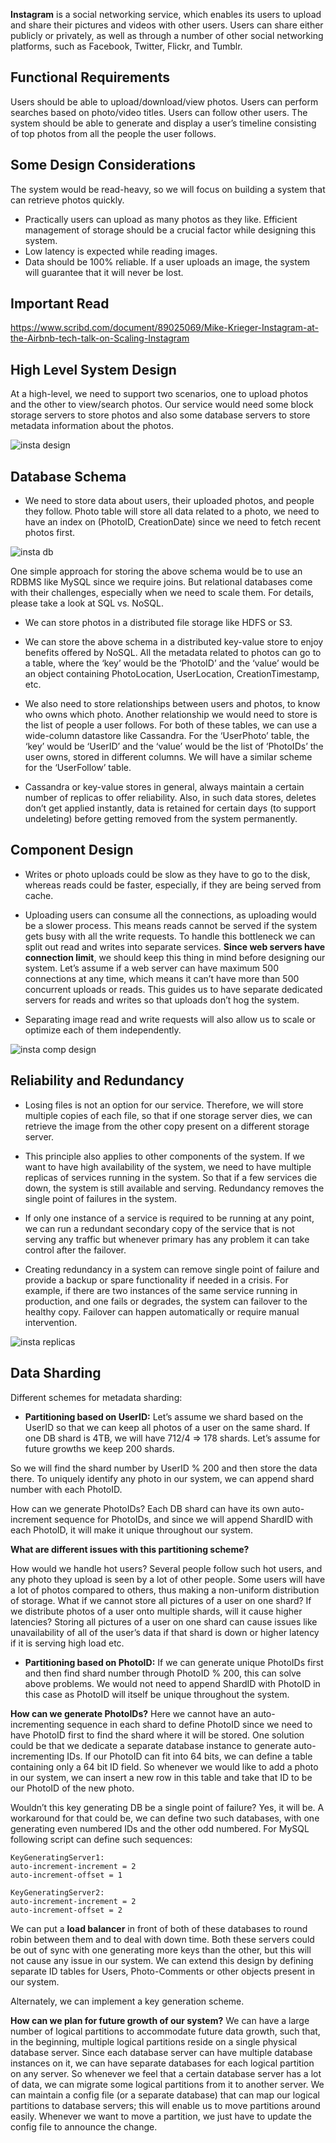 **Instagram** is a social networking service, which enables its users to upload and share their pictures and videos with other users. Users can share either publicly or privately, as well as through a number of other social networking platforms, such as Facebook, Twitter, Flickr, and Tumblr.

## Functional Requirements

Users should be able to upload/download/view photos.
Users can perform searches based on photo/video titles.
Users can follow other users.
The system should be able to generate and display a user’s timeline consisting of top photos from all the people the user follows.

## Some Design Considerations
The system would be read-heavy, so we will focus on building a system that can retrieve photos quickly.

* Practically users can upload as many photos as they like. Efficient management of storage should be a crucial factor while designing this system.
* Low latency is expected while reading images.
* Data should be 100% reliable. If a user uploads an image, the system will guarantee that it will never be lost.

## Important Read
https://www.scribd.com/document/89025069/Mike-Krieger-Instagram-at-the-Airbnb-tech-talk-on-Scaling-Instagram

## High Level System Design
At a high-level, we need to support two scenarios, one to upload photos and the other to view/search photos. Our service would need some block storage servers to store photos and also some database servers to store metadata information about the photos.

![insta design](https://user-images.githubusercontent.com/6800366/37567179-38a5655a-2ae9-11e8-9fd6-5b6aa7547d93.png)

## Database Schema
* We need to store data about users, their uploaded photos, and people they follow. Photo table will store all data related to a photo, we need to have an index on (PhotoID, CreationDate) since we need to fetch recent photos first.

![insta db](https://user-images.githubusercontent.com/6800366/37567382-2ea79232-2aec-11e8-988c-48b7b35fa31e.png)

One simple approach for storing the above schema would be to use an RDBMS like MySQL since we require joins. But relational databases come with their challenges, especially when we need to scale them. For details, please take a look at SQL vs. NoSQL.

* We can store photos in a distributed file storage like HDFS or S3.

* We can store the above schema in a distributed key-value store to enjoy benefits offered by NoSQL. All the metadata related to photos can go to a table, where the ‘key’ would be the ‘PhotoID’ and the ‘value’ would be an object containing PhotoLocation, UserLocation, CreationTimestamp, etc.

* We also need to store relationships between users and photos, to know who owns which photo. Another relationship we would need to store is the list of people a user follows. For both of these tables, we can use a wide-column datastore like Cassandra. For the ‘UserPhoto’ table, the ‘key’ would be ‘UserID’ and the ‘value’ would be the list of ‘PhotoIDs’ the user owns, stored in different columns. We will have a similar scheme for the ‘UserFollow’ table.

* Cassandra or key-value stores in general, always maintain a certain number of replicas to offer reliability. Also, in such data stores, deletes don’t get applied instantly, data is retained for certain days (to support undeleting) before getting removed from the system permanently.

## Component Design
* Writes or photo uploads could be slow as they have to go to the disk, whereas reads could be faster, especially, if they are being served from cache.

* Uploading users can consume all the connections, as uploading would be a slower process. This means reads cannot be served if the system gets busy with all the write requests. To handle this bottleneck we can split out read and writes into separate services. **Since web servers have connection limit**, we should keep this thing in mind before designing our system. Let’s assume if a web server can have maximum 500 connections at any time, which means it can’t have more than 500 concurrent uploads or reads. This guides us to have separate dedicated servers for reads and writes so that uploads don’t hog the system.

* Separating image read and write requests will also allow us to scale or optimize each of them independently.

![insta comp design](https://user-images.githubusercontent.com/6800366/37567408-a2e7e048-2aec-11e8-9247-5b589534b1b3.png)

## Reliability and Redundancy
* Losing files is not an option for our service. Therefore, we will store multiple copies of each file, so that if one storage server dies, we can retrieve the image from the other copy present on a different storage server.

* This principle also applies to other components of the system. If we want to have high availability of the system, we need to have multiple replicas of services running in the system. So that if a few services die down, the system is still available and serving. Redundancy removes the single point of failures in the system.

* If only one instance of a service is required to be running at any point, we can run a redundant secondary copy of the service that is not serving any traffic but whenever primary has any problem it can take control after the failover.

* Creating redundancy in a system can remove single point of failure and provide a backup or spare functionality if needed in a crisis. For example, if there are two instances of the same service running in production, and one fails or degrades, the system can failover to the healthy copy. Failover can happen automatically or require manual intervention.

![insta replicas](https://user-images.githubusercontent.com/6800366/37567469-788c828a-2aed-11e8-8b16-60c9a7b0ca67.png)

## Data Sharding
Different schemes for metadata sharding:

* **Partitioning based on UserID:** Let’s assume we shard based on the UserID so that we can keep all photos of a user on the same shard. If one DB shard is 4TB, we will have 712/4 => 178 shards. Let’s assume for future growths we keep 200 shards.

So we will find the shard number by UserID % 200 and then store the data there. To uniquely identify any photo in our system, we can append shard number with each PhotoID.

How can we generate PhotoIDs? Each DB shard can have its own auto-increment sequence for PhotoIDs, and since we will append ShardID with each PhotoID, it will make it unique throughout our system.

**What are different issues with this partitioning scheme?**

How would we handle hot users? Several people follow such hot users, and any photo they upload is seen by a lot of other people.
Some users will have a lot of photos compared to others, thus making a non-uniform distribution of storage.
What if we cannot store all pictures of a user on one shard? If we distribute photos of a user onto multiple shards, will it cause higher latencies?
Storing all pictures of a user on one shard can cause issues like unavailability of all of the user’s data if that shard is down or higher latency if it is serving high load etc.

* **Partitioning based on PhotoID:** If we can generate unique PhotoIDs first and then find shard number through PhotoID % 200, this can solve above problems. We would not need to append ShardID with PhotoID in this case as PhotoID will itself be unique throughout the system.

**How can we generate PhotoIDs?** Here we cannot have an auto-incrementing sequence in each shard to define PhotoID since we need to have PhotoID first to find the shard where it will be stored. One solution could be that we dedicate a separate database instance to generate auto-incrementing IDs. If our PhotoID can fit into 64 bits, we can define a table containing only a 64 bit ID field. So whenever we would like to add a photo in our system, we can insert a new row in this table and take that ID to be our PhotoID of the new photo.

Wouldn’t this key generating DB be a single point of failure? Yes, it will be. A workaround for that could be, we can define two such databases, with one generating even numbered IDs and the other odd numbered. For MySQL following script can define such sequences:

```
KeyGeneratingServer1:
auto-increment-increment = 2
auto-increment-offset = 1

KeyGeneratingServer2:
auto-increment-increment = 2
auto-increment-offset = 2
```
We can put a **load balancer** in front of both of these databases to round robin between them and to deal with down time. Both these servers could be out of sync with one generating more keys than the other, but this will not cause any issue in our system. We can extend this design by defining separate ID tables for Users, Photo-Comments or other objects present in our system.

Alternately, we can implement a key generation scheme.

**How can we plan for future growth of our system?** We can have a large number of logical partitions to accommodate future data growth, such that, in the beginning, multiple logical partitions reside on a single physical database server. Since each database server can have multiple database instances on it, we can have separate databases for each logical partition on any server. So whenever we feel that a certain database server has a lot of data, we can migrate some logical partitions from it to another server. We can maintain a config file (or a separate database) that can map our logical partitions to database servers; this will enable us to move partitions around easily. Whenever we want to move a partition, we just have to update the config file to announce the change.

